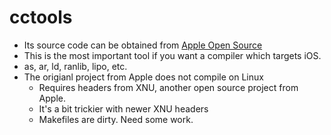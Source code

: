 
cctools
=======
 - Its source code can be obtained from [Apple Open Source](http://opensource.apple.com/)
 - This is the most important tool if you want a compiler which targets iOS.
 - as, ar, ld, ranlib, lipo, etc.
 - The origianl project from Apple does not compile on Linux
   * Requires headers from XNU, another open source project from Apple.
   * It's a bit trickier with newer XNU headers
   * Makefiles are dirty. Need some work.
